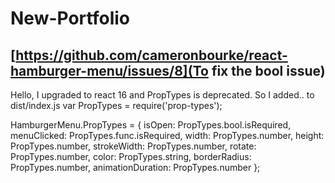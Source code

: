 # New-Portfolio

## [https://github.com/cameronbourke/react-hamburger-menu/issues/8](To fix the bool issue)

Hello, I upgraded to react 16 and PropTypes is deprecated. So I added.. to dist/index.js
var PropTypes = require('prop-types');

HamburgerMenu.PropTypes = {
isOpen: PropTypes.bool.isRequired,
menuClicked: PropTypes.func.isRequired,
width: PropTypes.number,
height: PropTypes.number,
strokeWidth: PropTypes.number,
rotate: PropTypes.number,
color: PropTypes.string,
borderRadius: PropTypes.number,
animationDuration: PropTypes.number
};
